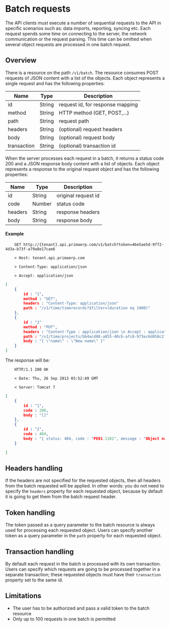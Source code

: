 Batch requests
==

The API clients must execute a number of sequential requests to the API in specific scenarios such as: 
data imports, reporting, syncing etc. Each request spends some time on connecting to the server, 
the network communication or the request parsing. This time can be omitted when several object requests are processed 
in one batch request.

## Overview

There is a resource on the path `/v1/batch`. The resource consumes POST requests of JSON content with a list of the
objects. Each object represents a single request and has the following properties:

| **Name** 		| **Type** | **Description** |
| --- | --- | --- |
| id 			| String | request id, for response mapping |
| method 		| String | HTTP method (GET, POST,...) |
| path 			| String | request path |
| headers 		| String | (optional) request headers |
| body 			| String | (optional) request body |
| transaction 	| String | (optional) transaction id |

When the server processes each request in a batch, it returns a status code 200 and a JSON response body content with 
a list of objects. Each object represents a response to the original request object and has the following properties:

| **Name** 	| **Type** | **Description** |
| --- | --- | --- |
| id 		| String | original request id |
| code 		| Number | status code |
| headers 	| String | response headers |
| body 		| String | response body |

#### Example

		GET http://{tenant}.api.primaerp.com/v1/batch?token=46e5ae5d-9ff2-4d3a-b73f-a79a8e17cae6

		> Host: tenant.api.primaerp.com

		> Content-Type: application/json

		> Accept: application/json

```JSON
[
	{
		id : "1",
		method : "GET",
		headers : "Content-Type: application/json"
		path : "/v1/time/timerecords?$filter=(duration eq 1000)"
	},
	{
		id : "2"
		method : "PUT",
		headers : "Content-Type : application/json \n Accept : application/json"
		path : "/v1/time/projects/bb4acd88-a855-40cb-afc8-973ec6d858c2?response_object=true",
		body : "{ \"name\" : \"New name\" }"
	}
]
```

The response will be:

		HTTP/1.1 200 OK

		< Date: Thu, 26 Sep 2013 03:52:49 GMT

		< Server: Tomcat 7

```JSON
[
	{
		id : "1",
		code : 200,
		body : "[]"
	},
	{
		id : "2",
		code : 404,
		body : "{ status: 404, code : "PE01-1101", message : "Object not found", description : null, constraintViolation : null }"
	}

]
```

## Headers handling

If the headers are not specified for the requested objects, then all headers from the batch requested will be applied. 
In other words: you do not need to specify the `headers` property for each requested object, because by default 
it is going to get them from the batch request header.

## Token handling

The token passed as a query parameter to the batch resource is always used for processing each requested object. 
Users can specify another token as a query parameter in the `path` property for each requested object.

## Transaction handling

By default each request in the batch is processed with its own transaction. Users can specify which requests 
are going to be processed together in a separate transaction; these requested objects must have their 
`transaction` property set to the same id.

## Limitations

- The user has to be authorized and pass a valid token to the batch resource
- Only up to 100 requests in one batch is permitted
